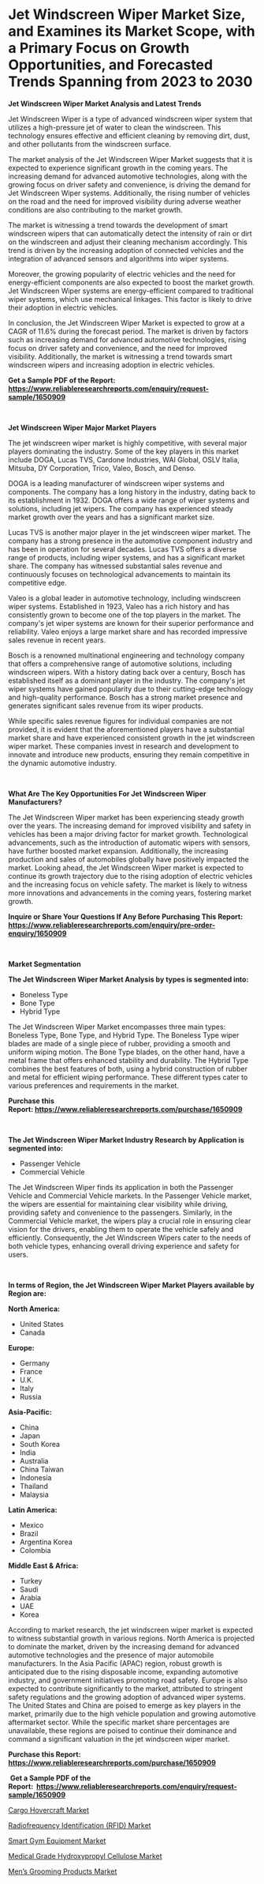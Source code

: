 <p><h1>Jet Windscreen Wiper Market Size, and Examines its Market Scope, with a Primary Focus on Growth Opportunities, and Forecasted Trends Spanning from 2023 to 2030</h1></p><p><strong>Jet Windscreen Wiper Market Analysis and Latest Trends</strong></p>
<p><p>Jet Windscreen Wiper is a type of advanced windscreen wiper system that utilizes a high-pressure jet of water to clean the windscreen. This technology ensures effective and efficient cleaning by removing dirt, dust, and other pollutants from the windscreen surface.</p><p>The market analysis of the Jet Windscreen Wiper Market suggests that it is expected to experience significant growth in the coming years. The increasing demand for advanced automotive technologies, along with the growing focus on driver safety and convenience, is driving the demand for Jet Windscreen Wiper systems. Additionally, the rising number of vehicles on the road and the need for improved visibility during adverse weather conditions are also contributing to the market growth.</p><p>The market is witnessing a trend towards the development of smart windscreen wipers that can automatically detect the intensity of rain or dirt on the windscreen and adjust their cleaning mechanism accordingly. This trend is driven by the increasing adoption of connected vehicles and the integration of advanced sensors and algorithms into wiper systems.</p><p>Moreover, the growing popularity of electric vehicles and the need for energy-efficient components are also expected to boost the market growth. Jet Windscreen Wiper systems are energy-efficient compared to traditional wiper systems, which use mechanical linkages. This factor is likely to drive their adoption in electric vehicles.</p><p>In conclusion, the Jet Windscreen Wiper Market is expected to grow at a CAGR of 11.6% during the forecast period. The market is driven by factors such as increasing demand for advanced automotive technologies, rising focus on driver safety and convenience, and the need for improved visibility. Additionally, the market is witnessing a trend towards smart windscreen wipers and increasing adoption in electric vehicles.</p></p>
<p><strong>Get a Sample PDF of the Report:&nbsp; <a href="https://www.reliableresearchreports.com/enquiry/request-sample/1650909">https://www.reliableresearchreports.com/enquiry/request-sample/1650909</a></strong></p>
<p>&nbsp;</p>
<p><strong>Jet Windscreen Wiper Major Market Players</strong></p>
<p><p>The jet windscreen wiper market is highly competitive, with several major players dominating the industry. Some of the key players in this market include DOGA, Lucas TVS, Cardone Industries, WAI Global, OSLV Italia, Mitsuba, DY Corporation, Trico, Valeo, Bosch, and Denso.</p><p>DOGA is a leading manufacturer of windscreen wiper systems and components. The company has a long history in the industry, dating back to its establishment in 1932. DOGA offers a wide range of wiper systems and solutions, including jet wipers. The company has experienced steady market growth over the years and has a significant market size.</p><p>Lucas TVS is another major player in the jet windscreen wiper market. The company has a strong presence in the automotive component industry and has been in operation for several decades. Lucas TVS offers a diverse range of products, including wiper systems, and has a significant market share. The company has witnessed substantial sales revenue and continuously focuses on technological advancements to maintain its competitive edge.</p><p>Valeo is a global leader in automotive technology, including windscreen wiper systems. Established in 1923, Valeo has a rich history and has consistently grown to become one of the top players in the market. The company's jet wiper systems are known for their superior performance and reliability. Valeo enjoys a large market share and has recorded impressive sales revenue in recent years.</p><p>Bosch is a renowned multinational engineering and technology company that offers a comprehensive range of automotive solutions, including windscreen wipers. With a history dating back over a century, Bosch has established itself as a dominant player in the industry. The company's jet wiper systems have gained popularity due to their cutting-edge technology and high-quality performance. Bosch has a strong market presence and generates significant sales revenue from its wiper products.</p><p>While specific sales revenue figures for individual companies are not provided, it is evident that the aforementioned players have a substantial market share and have experienced consistent growth in the jet windscreen wiper market. These companies invest in research and development to innovate and introduce new products, ensuring they remain competitive in the dynamic automotive industry.</p></p>
<p>&nbsp;</p>
<p><strong>What Are The Key Opportunities For Jet Windscreen Wiper Manufacturers?</strong></p>
<p><p>The Jet Windscreen Wiper market has been experiencing steady growth over the years. The increasing demand for improved visibility and safety in vehicles has been a major driving factor for market growth. Technological advancements, such as the introduction of automatic wipers with sensors, have further boosted market expansion. Additionally, the increasing production and sales of automobiles globally have positively impacted the market. Looking ahead, the Jet Windscreen Wiper market is expected to continue its growth trajectory due to the rising adoption of electric vehicles and the increasing focus on vehicle safety. The market is likely to witness more innovations and advancements in the coming years, fostering market growth.</p></p>
<p><strong>Inquire or Share Your Questions If Any Before Purchasing This Report: <a href="https://www.reliableresearchreports.com/enquiry/pre-order-enquiry/1650909">https://www.reliableresearchreports.com/enquiry/pre-order-enquiry/1650909</a></strong></p>
<p>&nbsp;</p>
<p><strong>Market Segmentation</strong></p>
<p><strong>The Jet Windscreen Wiper Market Analysis by types is segmented into:</strong></p>
<p><ul><li>Boneless Type</li><li>Bone Type</li><li>Hybrid Type</li></ul></p>
<p><p>The Jet Windscreen Wiper Market encompasses three main types: Boneless Type, Bone Type, and Hybrid Type. The Boneless Type wiper blades are made of a single piece of rubber, providing a smooth and uniform wiping motion. The Bone Type blades, on the other hand, have a metal frame that offers enhanced stability and durability. The Hybrid Type combines the best features of both, using a hybrid construction of rubber and metal for efficient wiping performance. These different types cater to various preferences and requirements in the market.</p></p>
<p><strong>Purchase this Report:&nbsp;<a href="https://www.reliableresearchreports.com/purchase/1650909">https://www.reliableresearchreports.com/purchase/1650909</a></strong></p>
<p>&nbsp;</p>
<p><strong>The Jet Windscreen Wiper Market Industry Research by Application is segmented into:</strong></p>
<p><ul><li>Passenger Vehicle</li><li>Commercial Vehicle</li></ul></p>
<p><p>The Jet Windscreen Wiper finds its application in both the Passenger Vehicle and Commercial Vehicle markets. In the Passenger Vehicle market, the wipers are essential for maintaining clear visibility while driving, providing safety and convenience to the passengers. Similarly, in the Commercial Vehicle market, the wipers play a crucial role in ensuring clear vision for the drivers, enabling them to operate the vehicle safely and efficiently. Consequently, the Jet Windscreen Wipers cater to the needs of both vehicle types, enhancing overall driving experience and safety for users.</p></p>
<p>&nbsp;</p>
<p><strong>In terms of Region, the Jet Windscreen Wiper Market Players available by Region are:</strong></p>
<p>
    <p> <strong> North America: </strong>
        <ul>
            <li>United States</li>
            <li>Canada</li>
        </ul>
        </p> 
    <p> <strong> Europe: </strong>
        <ul>
            <li>Germany</li>
            <li>France</li>
            <li>U.K.</li>
            <li>Italy</li>
            <li>Russia</li>
        </ul>
        </p> 
    <p> <strong> Asia-Pacific: </strong>
        <ul>
            <li>China</li>
            <li>Japan</li>
            <li>South Korea</li>
            <li>India</li>
            <li>Australia</li>
            <li>China Taiwan</li>
            <li>Indonesia</li>
            <li>Thailand</li>
            <li>Malaysia</li>
        </ul>
        </p> 
    <p> <strong> Latin America: </strong>
        <ul>
            <li>Mexico</li>
            <li>Brazil</li>
            <li>Argentina Korea</li>
            <li>Colombia</li>
        </ul>
        </p> 
    <p> <strong> Middle East & Africa: </strong>
        <ul>
            <li>Turkey</li>
            <li>Saudi</li>
            <li>Arabia</li>
            <li>UAE</li>
            <li>Korea</li>
        </ul>
    </p>
    </p>
<p><p>According to market research, the jet windscreen wiper market is expected to witness substantial growth in various regions. North America is projected to dominate the market, driven by the increasing demand for advanced automotive technologies and the presence of major automobile manufacturers. In the Asia Pacific (APAC) region, robust growth is anticipated due to the rising disposable income, expanding automotive industry, and government initiatives promoting road safety. Europe is also expected to contribute significantly to the market, attributed to stringent safety regulations and the growing adoption of advanced wiper systems. The United States and China are poised to emerge as key players in the market, primarily due to the high vehicle population and growing automotive aftermarket sector. While the specific market share percentages are unavailable, these regions are poised to continue their dominance and command a significant valuation in the jet windscreen wiper market.</p></p>
<p><strong>Purchase this Report: <a href="https://www.reliableresearchreports.com/purchase/1650909">https://www.reliableresearchreports.com/purchase/1650909</a></strong></p>
<p>&nbsp;<strong>Get a Sample PDF of the Report:&nbsp;&nbsp;<a href="https://www.reliableresearchreports.com/enquiry/request-sample/1650909">https://www.reliableresearchreports.com/enquiry/request-sample/1650909</a></strong></p>
<p><strong></strong></p>
<p><p><a href="https://medium.com/@cleogerhold/cargo-hovercraft-market-size-growth-forecast-2023-2030-26e70a859905">Cargo Hovercraft Market</a></p><p><a href="https://www.linkedin.com/pulse/radiofrequency-identification-rfid-market-size-share-global/">Radiofrequency Identification (RFID) Market</a></p><p><a href="https://medium.com/@ginawindler1965/smart-gym-equipment-market-size-growth-forecast-2023-2030-9b80fa0d4055">Smart Gym Equipment Market</a></p><p><a href="https://www.linkedin.com/pulse/medical-grade-hydroxypropyl-cellulose-market-size-2023-/">Medical Grade Hydroxypropyl Cellulose Market</a></p><p><a href="https://www.linkedin.com/pulse/menrsquos-grooming-products-market-challenges-opportunities/">Men’s Grooming Products Market</a></p></p>